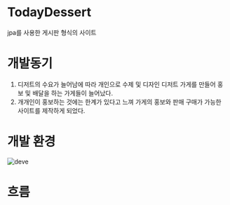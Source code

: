 # TodayDessert
jpa를 사용한 게시판 형식의 사이트

# 개발동기
1. 디저트의 수요가 늘어남에 따라 개인으로 수제 및 디자인 디저트 가게를 만들어 홍보 및 배달을 하는 가게들이 늘어났다.
2. 개개인이 홍보하는 것에는 한계가 있다고 느껴 가게의 홍보와 판매 구매가 가능한 사이트를 제작하게 되었다.

# 개발 환경
![deve](https://user-images.githubusercontent.com/110376717/218383021-6e8f224a-4618-4f60-8caf-885a152fcd51.PNG)

# 흐름
